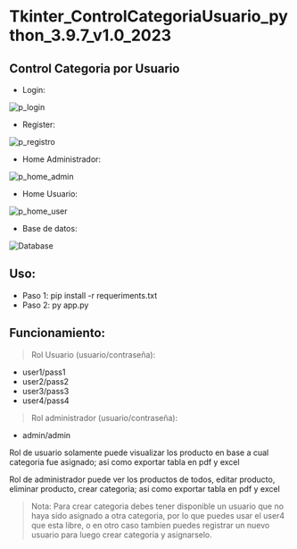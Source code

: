 # Tkinter_ControlCategoriaUsuario_python_3.9.7_v1.0_2023

## Control Categoria por Usuario

- Login:

![p_login](https://github.com/BryanDaniellAR/python_3.9.7_Tkinter_ControlCategoriaUsuario__v1.0_2023/assets/97413969/66836f00-f1af-478a-ba41-57155616f52a)

- Register:

![p_registro](https://github.com/BryanDaniellAR/python_3.9.7_Tkinter_ControlCategoriaUsuario__v1.0_2023/assets/97413969/c4e695c5-f5bd-412f-8c98-80c0b9716477)

- Home Administrador:

![p_home_admin](https://github.com/BryanDaniellAR/python_3.9.7_Tkinter_ControlCategoriaUsuario__v1.0_2023/assets/97413969/f0d7eeec-3b30-42de-b6b6-2113340c265d)

- Home Usuario:

![p_home_user](https://github.com/BryanDaniellAR/python_3.9.7_Tkinter_ControlCategoriaUsuario__v1.0_2023/assets/97413969/54eae1bc-32d2-49b8-9f57-d5dee4074ba0)

- Base de datos:

![Database](https://github.com/BryanDaniellAR/python_3.9.7_Tkinter_ControlCategoriaUsuario__v1.0_2023/assets/97413969/35fccb76-ef66-458f-a324-dad548aec0a5)

## Uso:

- Paso 1: pip install -r requeriments.txt
- Paso 2: py app.py

## Funcionamiento:

> Rol Usuario (usuario/contraseña):

- user1/pass1
- user2/pass2
- user3/pass3
- user4/pass4

> Rol administrador (usuario/contraseña):

- admin/admin

Rol de usuario solamente puede visualizar los producto en base a cual categoria fue asignado; asi como exportar tabla en pdf y excel

Rol de administrador puede ver los productos de todos, editar producto, eliminar producto, crear categoria; asi como exportar tabla en pdf y excel

> Nota: Para crear categoria debes tener disponible un usuario que no haya sido asignado a otra categoria, por lo que puedes usar el user4 que esta libre, o en otro caso tambien puedes registrar un nuevo usuario para luego crear categoria y asignarselo.
